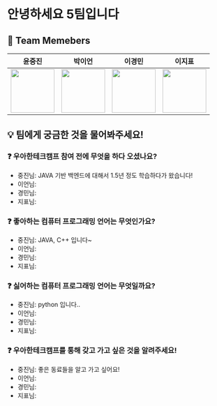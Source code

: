# 안녕하세요 5팀입니다

## 👀 Team Memebers

<div align="center">

| <center>윤중진</center>                                                                                  | <center>박이언</center>                                                                                | <center>이경민</center>                                                                                  | <center>이지표</center>                                                                                      |
|-------------------------------------------------------------------------------------------------------|-----------------------------------------------------------------------------------------------------|-------------------------------------------------------------------------------------------------------|-----------------------------------------------------------------------------------------------------------|
| <a href="https://github.com/kariskan"><img width="100px" src="https://github.com/kariskan.png" /></a> | <a href="https://github.com/Lechros"><img width="100px" src="https://github.com/Lechros.png" /></a> | <a href="https://github.com/tidavid1"><img width="100px" src="https://github.com/tidavid1.png" /></a> | <a href="https://github.com/hellomatia"><img width="100px" src="https://github.com/hellomatia.png" /></a> |

</div>

## 💡 팀에게 궁금한 것을 물어봐주세요!

### ❓ 우아한테크캠프 참여 전에 무엇을 하다 오셨나요?

- 중진님: JAVA 기반 백엔드에 대해서 1.5년 정도 학습하다가 왔습니다!
- 이언님: 
- 경민님:
- 지표님: 

### ❓ 좋아하는 컴퓨터 프로그래밍 언어는 무엇인가요?

- 중진님: JAVA, C++ 입니다~
- 이언님:
- 경민님:
- 지표님:

### ❓ 싫어하는 컴퓨터 프로그래밍 언어는 무엇일까요?

- 중진님: python 입니다..
- 이언님:
- 경민님:
- 지표님:

### ❓ 우아한테크캠프를 통해 갖고 가고 싶은 것을 알려주세요!

- 중진님: 좋은 동료들을 알고 가고 싶어요!
- 이언님:
- 경민님:
- 지표님: 

